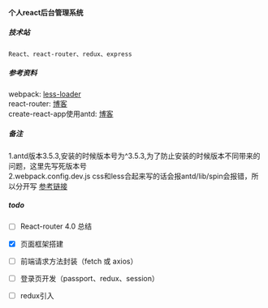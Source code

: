 #### 个人react后台管理系统

##### 技术站
`React、react-router、redux、express`


##### 参考资料
webpack: [less-loader](https://segmentfault.com/a/1190000010162614)  
react-router: [博客](https://zhuanlan.zhihu.com/p/28585911)  
create-react-app使用antd: [博客](https://blog.csdn.net/gx15366039985/article/details/78076421?locationNum=9&fps=1)

##### 备注
1.antd版本3.5.3,安装的时候版本号为^3.5.3,为了防止安装的时候版本不同带来的问题，这里先写死版本号  
2.webpack.config.dev.js css和less合起来写的话会报antd/lib/spin会报错，所以分开写 [参考链接](https://segmentfault.com/q/1010000010827986)

##### todo
- [ ] React-router 4.0 总结
- [x] 页面框架搭建
- [ ] 前端请求方法封装（fetch 或 axios）
- [ ] 登录页开发（passport、redux、session）
- [ ] redux引入


